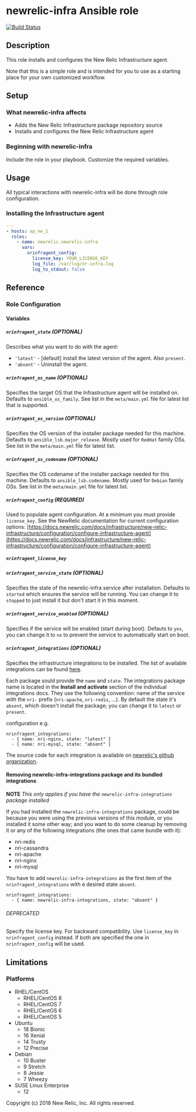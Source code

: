 # newrelic-infra Ansible role

[![Build Status](https://travis-ci.org/newrelic/infrastructure-agent-ansible.svg?branch=master)](https://travis-ci.org/newrelic/infrastructure-agent-ansible)

## Description

This role installs and configures the New Relic Infrastructure agent.

Note that this is a simple role and is intended for you to use as a starting
place for your own customized workflow.

## Setup

### What newrelic-infra affects

* Adds the New Relic Infrastructure package repository source
* Installs and configures the New Relic Infrastructure agent

### Beginning with newrelic-infra

Include the role in your playbook. Customize the required variables.

## Usage

All typical interactions with newrelic-infra will be done through role configuration.

### Installing the Infrastructure agent

```yaml
---
- hosts: ap_ne_1
  roles:
    - name: newrelic.newrelic-infra
      vars:
        nrinfragent_config:
          license_key: YOUR_LICENSE_KEY
          log_file: /var/log/nr-infra.log
          log_to_stdout: false
```

## Reference

### Role Configuration

#### Variables

##### `nrinfragent_state` (OPTIONAL)

Describes what you want to do with the agent:

* `'latest'` - [default] install the latest version of the agent. Also `present`.
* `'absent'` - Uninstall the agent.

##### `nrinfragent_os_name` (OPTIONAL)

Specifies the target OS that the Infrastructure agent will be installed on.
Defaults to `ansible_os_family`. See list in the `meta/main.yml` file for latest list that is supported.

##### `nrinfragent_os_version` (OPTIONAL)

Specifies the OS version of the installer package needed for this machine.
Defaults to `ansible_lsb.major_release`. Mostly used for `RedHat` family OSs. See list in the `meta/main.yml` file for latest list.

##### `nrinfragent_os_codename` (OPTIONAL)

Specifies the OS codename of the installer package needed for this machine.
Defaults to `ansible_lsb.codename`. Mostly used for `Debian` family OSs. See list in the `meta/main.yml` file for latest list.

##### `nrinfragent_config` (REQUIRED)

Used to populate agent configuration. At a minimum you must provide `license_key`.
See the NewRelic documentation for current configuration options:
[https://docs.newrelic.com/docs/infrastructure/new-relic-infrastructure/configuration/configure-infrastructure-agent](https://docs.newrelic.com/docs/infrastructure/new-relic-infrastructure/configuration/configure-infrastructure-agent)

##### `nrinfragent_license_key`

##### `nrinfragent_service_state` (OPTIONAL)
Specifies the state of the newrelic-infra service after installation.
Defaults to `started` which ensures the service will be running. You can change it to `stopped` to just install it but don't start it in this moment.

##### `nrinfragent_service_enabled` (OPTIONAL)
Specifies if the service will be enabled (start during boot).
Defauts to `yes`, you can change it to `no` to prevent the service to automatically start on boot.

##### `nrinfragent_integrations` (OPTIONAL)

Specifies the infrastructure integrations to be installed. The list of available
integrations can be found [here][1].

Each package sould provide the `name` and `state`. The integrations package name is located
in the **Install and activate** section of the individual integrations docs. They use the
following convention: name of the service with the `nri-` prefix (`nri-apache`, `nri-redis`, ...). 
By default the state it's `absent`, which doesn't install the package; you can change it to
`latest` or `present`.

configuration e.g.

```
nrinfragent_integrations:
  - { name: nri-nginx, state: "latest" }
  - { name: nri-mysql, state: "absent" }
```

The source code for each integration is available on [newrelic's github organization][2].

#### Removing newrelic-infra-integrations package and its bundled integrations

**NOTE** *This only applies if you have the `newrelic-infra-integrations` 
package installed*

If you had installed the `newrelic-infra-integrations` package, 
could be because you were using the previous versions of this module, or you 
installed it some other way; and you want to do some cleanup by
removing it or any of the following integrations (the ones that came bundle
with it):

- nri-redis
- nri-cassandra
- nri-apache
- nri-nginx
- nri-mysql

You have to add `newrelic-infra-integrations` as the first item of the 
`nrinfragent_integrations` with e desired state `absent`.

```
nrinfragent_integrations:
  - { name: newrelic-infra-integrations, state: "absent" }
```

###### DEPRECATED

Specify the license key. For backward compatibility. Use `license_key` in
`nrinfragent_config` instead. If both are specified the one in
`nrinfragent_config` will be used.

## Limitations

### Platforms

* RHEL/CentOS
  * RHEL/CentOS 8
  * RHEL/CentOS 7
  * RHEL/CentOS 6
  * RHEL/CentOS 5
* Ubuntu
  * 18 Bionic
  * 16 Xenial
  * 14 Trusty
  * 12 Precise
* Debian
  * 10 Buster
  * 9 Stretch
  * 8 Jessie
  * 7 Wheezy
* SUSE Linux Enterprise
  * 12

Copyright (c) 2018 New Relic, Inc. All rights reserved.

[1]: https://docs.newrelic.com/docs/integrations/host-integrations/host-integrations-list
[2]: https://github.com/search?l=&p=1&q=nri-+user%3Anewrelic&ref=advsearch&type=Repositories&utf8=%E2%9C%93
